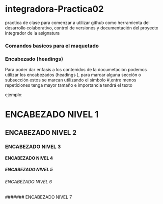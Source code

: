# integradora-Practica02
practica de clase para comenzar a utilizar github como herramienta del desarrollo colaborativo, control de versiones y documentación del proyecto integrador de la asignatura 
### Comandos basicos para el maquetado

### Encabezado (headings)
Para poder dar enfasis a los contenidos de la documetación podemos utilizar los encabezados (headings ), para marcar alguna sección o subsección estos se marcan utilizando el simbolo #,entre menos repeticiones tenga mayor tamaño e importancia tendrá el texto 

ejemplo:
# ENCABEZADO NIVEL 1
## ENCABEZADO NIVEL 2
### ENCABEZADO NIVEL 3
#### ENCABEZADO NIVEL 4
##### ENCABEZADO NIVEL 5
###### ENCABEZADO NIVEL 6
####### ENCABEZADO NIVEL 7
